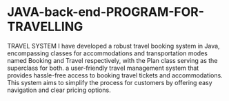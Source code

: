# JAVA-back-end-PROGRAM-FOR-TRAVELLING
TRAVEL SYSTEM 
I have developed a robust travel booking system in Java, encompassing classes for accommodations and transportation modes named Booking and Travel respectively, with the Plan class serving as the superclass for both. a user-friendly travel management system that provides hassle-free access to booking travel tickets and accommodations. This system aims to simplify the process for customers by offering easy navigation and clear pricing options.
